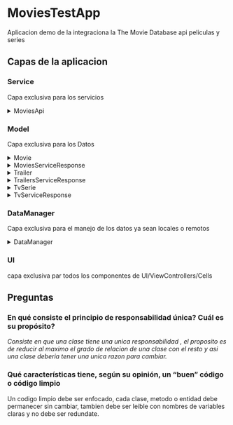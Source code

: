 # MoviesTestApp
Aplicacion demo de la integraciona la The Movie Database api peliculas y series


## Capas de la aplicacion ##

### Service ### 
  <p>Capa exclusiva para los servicios</p>
 <details>
           <summary>MoviesApi</summary>
           <p>esta clase se encarga unicamente de las tareas asyncronas con los servicios, mapeo de las respuestas del servidor</p>
 </details>


### Model ### 
 <p>Capa exclusiva para los Datos</p>
 <details>
           <summary>Movie</summary>
           <p>struct movie, mapeo de json</p>
 </details>
 
  <details>
           <summary>MoviesServiceResponse</summary>
           <p>struct movieserviceresponse, mapeo de json</p>
 </details>


 <details>
           <summary>Trailer</summary>
           <p>struct trailer, mapeo de json</p>
 </details>


 <details>
           <summary>TrailersServiceResponse</summary>
           <p>struct trailersServiceResponse, mapeo de json</p>
 </details>


 <details>
           <summary>TvSerie</summary>
           <p>struct tvSerie, mapeo de json</p>
 </details>


 <details>
           <summary>TvServiceResponse</summary>
           <p>struct TvServiceResponse, mapeo de json</p>
 </details>



### DataManager ### 

Capa exclusiva para el manejo de los datos ya sean locales o remotos
 
 <details>
           <summary>DataManager</summary>
           <p>todos los servicios de manejo datos, la responsabilidad de interactuar con los servicios y devolver los datos</p>
 </details>

### UI ### 

capa exclusiva par todos los componentes de UI/ViewControllers/Cells


## Preguntas ##

### En qué consiste el principio de responsabilidad única? Cuál es su propósito? ###

_Consiste en que una clase tiene una unica responsabilidad , el proposito es de reducir al maximo el grado de relacion de una clase con el resto y asi una clase deberia tener una unica razon para cambiar._

### Qué características tiene, según su opinión, un “buen” código o código limpio ###

Un codigo limpio debe ser enfocado, cada clase, metodo o entidad debe permanecer sin cambiar, tambien debe ser leible con nombres de variables claras y no debe ser redundate. 

